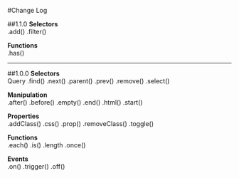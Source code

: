 #Change Log

##1.1.0
**Selectors**  
.add() .filter()

**Functions**  
.has()

------------------------------------

##1.0.0
**Selectors**  
Query    .find()   .next()   .parent()   .prev()   .remove()   .select()

**Manipulation**  
.after()   .before()   .empty() .end()   .html()   .start()

**Properties**  
.addClass()   .css()   .prop()   .removeClass()   .toggle()

**Functions**  
.each()   .is()   .length   .once()

**Events**  
.on()   .trigger()   .off()
